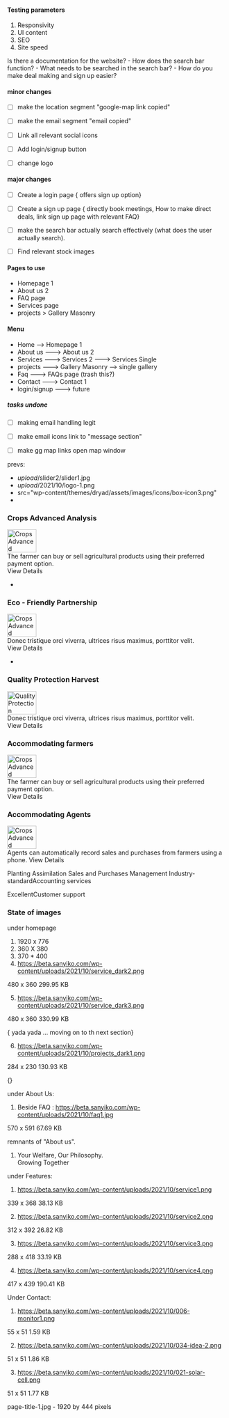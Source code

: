 #### Testing parameters
1. Responsivity
2. UI content
3. SEO
4. Site speed


Is there a documentation for the website?
    - How does the search bar function?
    - What needs to be searched in the search bar?
    - How do you make deal making and sign up easier?

#### minor changes
- [ ] make the location segment "google-map link copied"
- [ ] make the email segment "email copied"
- [ ] Link all relevant social icons
- [ ] Add login/signup button
- [ ] change logo



#### major changes
- [ ] Create a login page { offers sign up option}
- [ ] Create a sign up page { directly book meetings, How to make direct deals, link sign up page with relevant FAQ}
- [ ] make the search bar actually search effectively (what does the user actually search).
- [ ] Find relevant stock images


#### Pages to use
- Homepage 1
- About us 2
- FAQ page
- Services page
- projects > Gallery Masonry

#### Menu
- Home   --> Homepage 1
- About us  ---> About us 2
- Services  ---> Services 2 ---> Services Single 
- projects  ---> Gallery Masonry --> single gallery
- Faq       ---> FAQs page (trash this?)
- Contact   ---> Contact 1
- login/signup ---> future


##### tasks undone
- [ ] making email handling legit
- [ ] make email icons link to "message section"
- [ ] make gg map links open map window



prevs:
- $upload$/slider2/slider1.jpg
- $upload$/2021/10/logo-1.png
- src="wp-content/themes/dryad/assets/images/icons/box-icon3.png"
- <div class="feature-box">
<div class="feature-content">
<h3 class="feature-title">Crops <span class="text-primary">Advanced</span> Analysis</h3>
<span class="feature-img-container">
<img class="feature-img-responsive" src="wp-content/uploads/2022/07/farmer2.png" alt="Crops Advanced Analysis" loading="lazy" width="67" height="53">
</span>
<div class="feature-media-content">
<div class="feature-addon-text">The farmer can buy or sell agricultural products using their preferred payment option.
</div>
<a class="feature-btn">View Details <i class="fas fa-long-arrow-alt-right" aria-hidden="true"></i></a>
</div>
</div>
</div>

- <div class="feature-box active-box">
<div class="feature-content">
<h3 class="feature-title">Eco - Friendly Partnership</h3>
<span class="feature-img-container">
<img class="feature-img-responsive" src="wp-content/themes/dryad/assets/images/icons/box-icon2.png" alt="Crops Advanced Analysis" loading="lazy" width="67" height="53">
</span>
<div class="feature-media-content">
<div class="feature-addon-text">Donec tristique orci viverra, ultrices risus maximus, porttitor velit.
</div>
<a class="feature-btn">View Details <i class="fas fa-long-arrow-alt-right" aria-hidden="true"></i></a>
</div>
</div>
</div>

- <div class="feature-box">
<div class="feature-content">
<h3 class="feature-title">Quality <span class="text-primary">Protection</span> Harvest</h3>
<span class="feature-img-container">
<img class="feature-img-responsive" src="wp-content/themes/dryad/assets/images/icons/box-icon3.png" alt="Quality Protection Harvest" loading="lazy" width="67" height="53">
</span>
<div class="feature-media-content">
<div class="feature-addon-text">Donec tristique orci viverra, ultrices risus maximus, porttitor velit.
</div>
<a class="feature-btn">View Details <i class="fas fa-long-arrow-alt-right" aria-hidden="true"></i></a>
</div>
</div>
</div>



<div class="feature-box">
<div class="feature-content">
<h3 class="feature-title">Accommodating <span class="text-primary">farmers</span> </h3>
<span class="feature-img-container">
<img class="feature-img-responsive" src="wp-content/themes/dryad/assets/images/icons/box-icon.png" alt="Crops Advanced Analysis" loading="lazy" width="67" height="53">
</span>
<div class="feature-media-content">
<div class="feature-addon-text">The farmer can buy or sell agricultural products using their preferred payment option.
</div>
<a class="feature-btn">View Details <i class="fas fa-long-arrow-alt-right" aria-hidden="true"></i></a>
</div>
</div>
</div>

<div class="feature-box active-box">
<div class="feature-content">
<h3 class="feature-title">Accommodating Agents</h3>
<span class="feature-img-container">
<img class="feature-img-responsive" src="wp-content/themes/dryad/assets/images/icons/box-icon2.png" alt="Crops Advanced Analysis" loading="lazy" width="67" height="53">
</span>
<div class="feature-media-content">
<div class="feature-addon-text">Agents can automatically record sales and purchases from farmers using a phone.
<a class="feature-btn">View Details <i class="fas fa-long-arrow-alt-right" aria-hidden="true"></i></a>
</div>
</div>
</div>




<span class="text-primary">Planting</span> Assimilation
<span class="text-primary">Sales</span> and <span class="text-primary">Purchases</span> Management
Industry-standard<span class="text-primary">Accounting services</span>

Excellent<span class="text-primary">Customer support</span>


### State of images
under homepage
1. 1920 x 776
2. 360 X 380
3. 370 * 400
4. https://beta.sanyiko.com/wp-content/uploads/2021/10/service_dark2.png

480 x 360
299.95 KB

5. https://beta.sanyiko.com/wp-content/uploads/2021/10/service_dark3.png

480 x 360
330.99 KB

{ yada yada ... moving on to th next section}

6. https://beta.sanyiko.com/wp-content/uploads/2021/10/projects_dark1.png

284 x 230
130.93 KB

{}


under About Us:
1. Beside FAQ : https://beta.sanyiko.com/wp-content/uploads/2021/10/faq1.jpg

570 x 591
67.69 KB



remnants of "About us".
1. Your Welfare, Our Philosophy. <br>
Growing Together

under Features:
1. https://beta.sanyiko.com/wp-content/uploads/2021/10/service1.png

339 x 368
38.13 KB

2. https://beta.sanyiko.com/wp-content/uploads/2021/10/service2.png

312 x 392
26.82 KB

3. https://beta.sanyiko.com/wp-content/uploads/2021/10/service3.png

288 x 418
33.19 KB

4. https://beta.sanyiko.com/wp-content/uploads/2021/10/service4.png

417 x 439
190.41 KB


Under Contact:
1. https://beta.sanyiko.com/wp-content/uploads/2021/10/006-monitor1.png

55 x 51
1.59 KB

2. https://beta.sanyiko.com/wp-content/uploads/2021/10/034-idea-2.png

51 x 51
1.86 KB

3. https://beta.sanyiko.com/wp-content/uploads/2021/10/021-solar-cell.png

51 x 51
1.77 KB


page-title-1.jpg  - 1920 by 444 pixels

